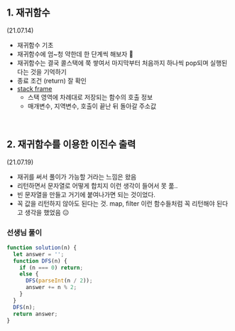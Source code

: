 ## 1. 재귀함수

(21.07.14)

- 재귀함수 기초
- 재귀함수에 엄~청 약한데 한 단계씩 해보자 👊
- 재귀함수는 결국 콜스택에 쭉 쌓여서 마지막부터 처음까지 하나씩 pop되며 실행된다는 것을 기억하기
- 종료 조건 (return) 잘 확인
- [stack frame](http://tcpschool.com/c/c_memory_stackframe)
  - 스택 영역에 차례대로 저장되는 함수의 호출 정보
  - 매개변수, 지역변수, 호출이 끝난 뒤 돌아갈 주소값

<br>

## 2. 재귀함수를 이용한 이진수 출력

(21.07.19)

- 재귀를 써서 풀이가 가능할 거라는 느낌은 왔음
- 리턴하면서 문자열로 어떻게 합치지 이런 생각이 들어서 못 풂..
- 빈 문자열을 만들고 거기에 붙여나가면 되는 것이었다.
- 꼭 값을 리턴하지 않아도 된다는 것. map, filter 이런 함수들처럼 꼭 리턴해야 된다고 생각을 했었음 😑

### 선생님 풀이

```js
function solution(n) {
  let answer = '';
  function DFS(n) {
    if (n === 0) return;
    else {
      DFS(parseInt(n / 2));
      answer += n % 2;
    }
  }
  DFS(n);
  return answer;
}
```
